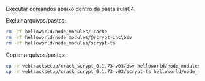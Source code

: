 Executar comandos abaixo dentro da pasta aula04.

Excluir arquivos/pastas:

```bash
rm -rf helloworld/node_modules/.cache
rm -rf helloworld/node_modules/@scrypt-inc\bsv
rm -rf helloworld/node_modules/scrypt-ts
```

Copiar arquivos/pastas:

```bash
cp -r webtracksetup/crack_scrypt_0.1.73-v03/bsv helloworld/node_modules
cp -r webtracksetup/crack_scrypt_0.1.73-v03/scrypt-ts helloworld/node_modules

```